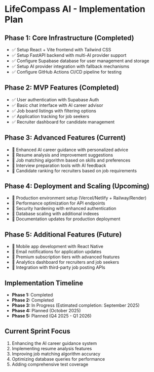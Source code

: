 # LifeCompass AI - Implementation Plan

## Phase 1: Core Infrastructure (Completed)
- ✅ Setup React + Vite frontend with Tailwind CSS
- ✅ Setup FastAPI backend with multi-AI provider support
- ✅ Configure Supabase database for user management and storage
- ✅ Setup AI provider integration with fallback mechanisms
- ✅ Configure GitHub Actions CI/CD pipeline for testing

## Phase 2: MVP Features (Completed)
- ✅ User authentication with Supabase Auth
- ✅ Basic chat interface with AI career advisor
- ✅ Job board listings with filtering options
- ✅ Application tracking for job seekers
- ✅ Recruiter dashboard for candidate management

## Phase 3: Advanced Features (Current)
- 🔄 Enhanced AI career guidance with personalized advice
- 🔄 Resume analysis and improvement suggestions
- 🔄 Job matching algorithm based on skills and preferences
- 🔄 Interview preparation tools with AI feedback
- 🔄 Candidate ranking for recruiters based on job requirements

## Phase 4: Deployment and Scaling (Upcoming)
- 📅 Production environment setup (Vercel/Netlify + Railway/Render)
- 📅 Performance optimization for API endpoints
- 📅 Security hardening with enhanced authentication
- 📅 Database scaling with additional indexes
- 📅 Documentation updates for production deployment

## Phase 5: Additional Features (Future)
- 📅 Mobile app development with React Native
- 📅 Email notifications for application updates
- 📅 Premium subscription tiers with advanced features
- 📅 Analytics dashboard for recruiters and job seekers
- 📅 Integration with third-party job posting APIs

## Implementation Timeline
- **Phase 1:** Completed
- **Phase 2:** Completed
- **Phase 3:** In Progress (Estimated completion: September 2025)
- **Phase 4:** Planned (October 2025)
- **Phase 5:** Planned (Q4 2025 - Q1 2026)

## Current Sprint Focus
1. Enhancing the AI career guidance system
2. Implementing resume analysis features
3. Improving job matching algorithm accuracy
4. Optimizing database queries for performance
5. Adding comprehensive test coverage
